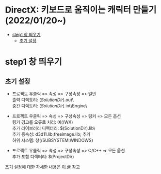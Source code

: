 # DirectX: 키보드로 움직이는 캐릭터 만들기(2022/01/20~)

- [step1 창 띄우기](#step1-창-띄우기)
    - [초기 설정](#초기-설정)

# step1 창 띄우기
## 초기 설정

- 프로젝트 우클릭 => 속성 => 구성속성 => 일반  
출력 디렉토리: $(SolutionDir)$.out\  
중간 디렉토리: $(SolutionDir)$.int\Engine\  
  
- 프로젝트 우클릭 => 속성 => 구성속성 => 링커 => 모든 옵션  
링커 경고를 오류로 처리: 예(/WX)  
추가 라이브러리 디렉터리: $(SolutionDir).lib\  
추가 종속성: d3d11.lib;freeimage.lib; 추가  
하위 시스템: 창(/SUBSYSTEM:WINDOWS)  
  
- 프로젝트 우클릭 => 속성 => 구성속성 => C/C++ => 모든 옵션  
추가 포함 디렉터리: $(ProjectDir)  
  
초기 설정에 대한 자세한 내용은 [이 글](https://blog.naver.com/jiy12345/222642266600) 참고  
